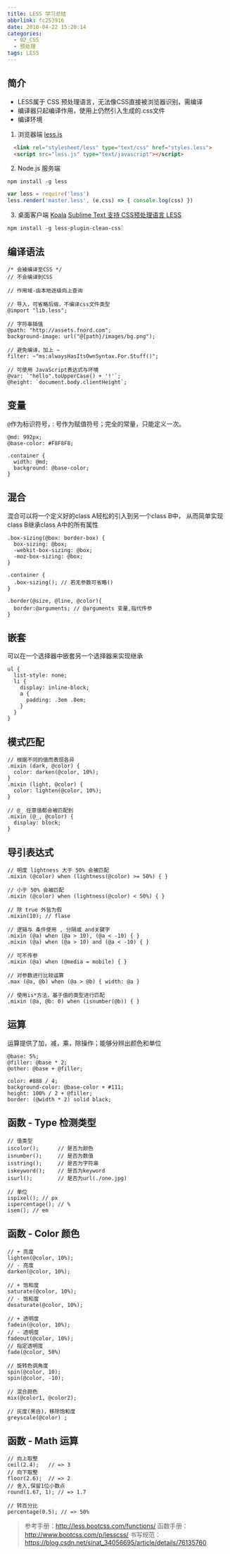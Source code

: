 ```yaml
---
title: LESS 学习总结
abbrlink: fc253916
date: 2018-04-22 15:20:14
categories:
  - 02_CSS
  - 预处理
tags: LESS
---
```


## 简介
- LESS属于 CSS 预处理语言，无法像CSS直接被浏览器识别，需编译
- 编译器只起编译作用，使用上仍然引入生成的.css文件
- 编译环境
1. 浏览器端  [less.js](http://www.bootcdn.cn/less.js/) 
```html
  <link rel="stylesheet/less" type="text/css" href="styles.less">
  <script src="less.js" type="text/javascript"></script>
```
2. Node.js 服务端
```
npm install -g less
```
```javascript
var less = require('less')
less.render('master.less', (e,css) => { console.log(css) })
```
3. 桌面客户端
[Koala](http://koala-app.com/index-zh.html) 
[Sublime Text 支持 CSS预处理语言 LESS](https://blog.csdn.net/wildye/article/details/79117689)
```
npm install -g less-plugin-clean-css`
```


## 编译语法
```less
/* 会被编译至CSS */
// 不会编译到CSS

// 作用域-由本地逐级向上查询

// 导入，可省略后缀，不编译css文件类型
@import "lib.less";

// 字符串插值
@path: "http://assets.fnord.com";
background-image: url("@{path}/images/bg.png");

// 避免编译，加上 ~
filter: ~"ms:alwaysHasItsOwnSyntax.For.Stuff()";

// 可使用 JavaScript表达式与环境
@var: `"hello".toUpperCase() + '!'`;
@height: `document.body.clientHeight`;
```

## 变量
`@`作为标识符号，`：`号作为赋值符号；完全的常量，只能定义一次。
```less
@md: 992px;
@base-color: #F8F8F8;

.container {
  width: @md;
  background: @base-color;
}
```
## 混合
混合可以将一个定义好的class A轻松的引入到另一个class B中，
从而简单实现class B继承class A中的所有属性
```less
.box-sizing(@box: border-box) {
  box-sizing: @box;
  -webkit-box-sizing: @box;
  -moz-box-sizing: @box;
}

.container {
  .box-sizing(); // 若无参数可省略()
}

.border(@size, @line, @color){
  border:@arguments; // @arguments 变量,指代传参
}
```
## 嵌套
可以在一个选择器中嵌套另一个选择器来实现继承
```less
ul {
  list-style: none;
  li {
    display: inline-block;
    a {
      padding: .3em .8em;
    }
  }
}
```
## 模式匹配
```less
// 根据不同的值而表现各异
.mixin (dark, @color) {
  color: darken(@color, 10%);
}
.mixin (light, @color) {
  color: lighten(@color, 10%);
}

// @_ 任意值都会被匹配到
.mixin (@_, @color) {
  display: block;
}
```
## 导引表达式
```less
// 明度 lightness 大于 50% 会被匹配
.mixin (@color) when (lightness(@color) >= 50%) { }

// 小于 50% 会被匹配
.mixin (@color) when (lightness(@color) < 50%) { }

// 除 true 外皆为假
.mixin(10); // flase

// 逻辑与 条件使用 , 分隔或 and关键字
.mixin (@a) when (@a > 10), (@a < -10) { }
.mixin (@a) when (@a > 10) and (@a < -10) { }

// 可不传参
.mixin (@a) when (@media = mobile) { }

// 对参数进行比较运算
.max (@a, @b) when (@a > @b) { width: @a }

// 使用is*方法，基于值的类型进行匹配
.mixin (@a, @b: 0) when (isnumber(@b)) { }
```

## 运算
运算提供了加，减，乘，除操作；能够分辨出颜色和单位
```less
@base: 5%;
@filler: @base * 2;
@other: @base + @filler;

color: #888 / 4;
background-color: @base-color + #111;
height: 100% / 2 + @filler;
border: (@width * 2) solid black;
```
## 函数 - Type 检测类型
```less
// 值类型
iscolor();      // 是否为颜色
isnumber();     // 是否为数值
isstring();     // 是否为字符串
iskeyword();    // 是否为keyword
isurl();        // 是否为url(./one.jpg)

// 单位
ispixel(); // px
ispercentage(); // %
isem(); // em
```
## 函数 - Color 颜色
```less
// + 亮度
lighten(@color, 10%);
// - 亮度
darken(@color, 10%); 

// + 饱和度
saturate(@color, 10%); 
// - 饱和度
desaturate(@color, 10%);

// + 透明度
fadein(@color, 10%);
// - 透明度
fadeout(@color, 10%); 
// 指定透明度
fade(@color, 50%)

// 旋转色调角度
spin(@color, 10);
spin(@color, -10);

// 混合颜色
mix(@color1, @color2);

// 灰度(黑白)，移除饱和度 
greyscale(@color) ;
```
## 函数 - Math 运算
```less
// 向上取整
ceil(2.4);   // => 3
// 向下取整
floor(2.6);  // => 2
// 舍入,保留1位小数点
round(1.67, 1); // => 1.7

// 转百分比
percentage(0.5); // => 50%
```
>参考手册：http://less.bootcss.com/functions/
>函数手册：http://www.bootcss.com/p/lesscss/
>书写规范：https://blog.csdn.net/sinat_34056695/article/details/76135760
